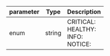 | parameter | Type | Description |
| ----------- | ----------- |----------- |
| enum  |  string  | CRITICAL: <br/>HEALTHY: <br/>INFO: <br/>NOTICE:   |